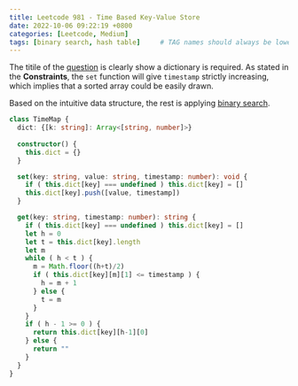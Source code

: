 ```yaml
---
title: Leetcode 981 - Time Based Key-Value Store
date: 2022-10-06 09:22:19 +0800
categories: [Leetcode, Medium]
tags: [binary search, hash table]     # TAG names should always be lowercase
---
```


The titile of the [question](https://leetcode.com/problems/time-based-key-value-store/) is clearly show a dictionary is required. As stated in the **Constraints**, the `set` function will give `timestamp` strictly increasing, which implies that a sorted array could be easily drawn. 

Based on the intuitive data structure, the rest is applying [binary search](https://en.wikipedia.org/wiki/Binary_search_algorithm).

```typescript
class TimeMap {
  dict: {[k: string]: Array<[string, number]>}
  
  constructor() {
    this.dict = {}
  }

  set(key: string, value: string, timestamp: number): void {
    if ( this.dict[key] === undefined ) this.dict[key] = []
    this.dict[key].push([value, timestamp])
  }

  get(key: string, timestamp: number): string {
    if ( this.dict[key] === undefined ) this.dict[key] = []
    let h = 0
    let t = this.dict[key].length
    let m
    while ( h < t ) {
      m = Math.floor((h+t)/2)
      if ( this.dict[key][m][1] <= timestamp ) {
        h = m + 1
      } else {
        t = m
      }
    }
    if ( h - 1 >= 0 ) {
      return this.dict[key][h-1][0]
    } else {
      return ""
    }
  }
}
```

